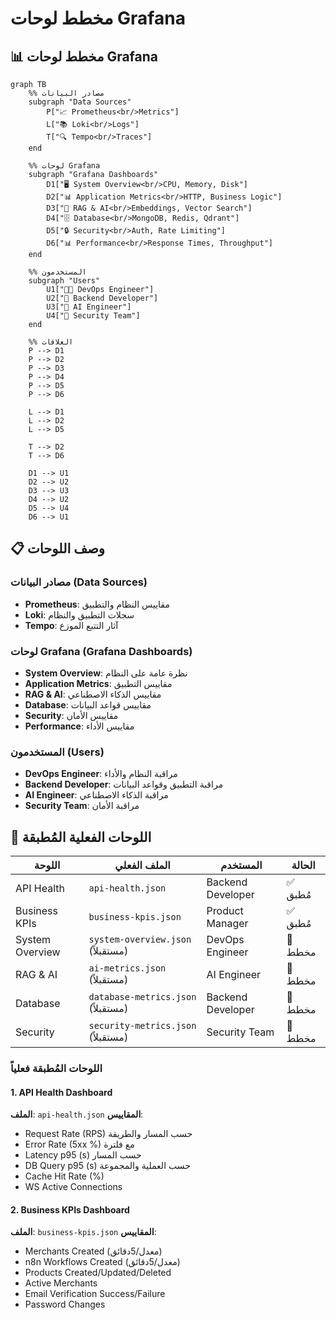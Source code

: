 # مخطط لوحات Grafana

## 📊 مخطط لوحات Grafana

```mermaid
graph TB
    %% مصادر البيانات
    subgraph "Data Sources"
        P["📈 Prometheus<br/>Metrics"]
        L["📚 Loki<br/>Logs"]
        T["🔍 Tempo<br/>Traces"]
    end

    %% لوحات Grafana
    subgraph "Grafana Dashboards"
        D1["🖥️ System Overview<br/>CPU, Memory, Disk"]
        D2["📊 Application Metrics<br/>HTTP, Business Logic"]
        D3["🤖 RAG & AI<br/>Embeddings, Vector Search"]
        D4["🗄️ Database<br/>MongoDB, Redis, Qdrant"]
        D5["🔒 Security<br/>Auth, Rate Limiting"]
        D6["📊 Performance<br/>Response Times, Throughput"]
    end

    %% المستخدمون
    subgraph "Users"
        U1["👨‍💻 DevOps Engineer"]
        U2["👤 Backend Developer"]
        U3["👤 AI Engineer"]
        U4["👤 Security Team"]
    end

    %% العلاقات
    P --> D1
    P --> D2
    P --> D3
    P --> D4
    P --> D5
    P --> D6

    L --> D1
    L --> D2
    L --> D5

    T --> D2
    T --> D6

    D1 --> U1
    D2 --> U2
    D3 --> U3
    D4 --> U2
    D5 --> U4
    D6 --> U1
```

## 📋 وصف اللوحات

### مصادر البيانات (Data Sources)

- **Prometheus**: مقاييس النظام والتطبيق
- **Loki**: سجلات التطبيق والنظام
- **Tempo**: آثار التتبع الموزع

### لوحات Grafana (Grafana Dashboards)

- **System Overview**: نظرة عامة على النظام
- **Application Metrics**: مقاييس التطبيق
- **RAG & AI**: مقاييس الذكاء الاصطناعي
- **Database**: مقاييس قواعد البيانات
- **Security**: مقاييس الأمان
- **Performance**: مقاييس الأداء

### المستخدمون (Users)

- **DevOps Engineer**: مراقبة النظام والأداء
- **Backend Developer**: مراقبة التطبيق وقواعد البيانات
- **AI Engineer**: مراقبة الذكاء الاصطناعي
- **Security Team**: مراقبة الأمان

## 🔗 اللوحات الفعلية المُطبقة

| اللوحة              | الملف الفعلي                                    | المستخدم          | الحالة |
| ------------------- | ---------------------------------------------- | ----------------- | ------ |
| API Health          | `api-health.json`                             | Backend Developer | ✅ مُطبق |
| Business KPIs       | `business-kpis.json`                          | Product Manager   | ✅ مُطبق |
| System Overview     | `system-overview.json` (مستقبلاً)             | DevOps Engineer   | 🔄 مخطط |
| RAG & AI            | `ai-metrics.json` (مستقبلاً)                  | AI Engineer       | 🔄 مخطط |
| Database            | `database-metrics.json` (مستقبلاً)            | Backend Developer | 🔄 مخطط |
| Security            | `security-metrics.json` (مستقبلاً)            | Security Team     | 🔄 مخطط |

### اللوحات المُطبقة فعلياً

#### 1. API Health Dashboard
**الملف**: `api-health.json`
**المقاييس**:
- Request Rate (RPS) حسب المسار والطريقة
- Error Rate (5xx %) مع فلترة
- Latency p95 (s) حسب المسار
- DB Query p95 (s) حسب العملية والمجموعة
- Cache Hit Rate (%)
- WS Active Connections

#### 2. Business KPIs Dashboard
**الملف**: `business-kpis.json`
**المقاييس**:
- Merchants Created (معدل/5دقائق)
- n8n Workflows Created (معدل/5دقائق)
- Products Created/Updated/Deleted
- Active Merchants
- Email Verification Success/Failure
- Password Changes
